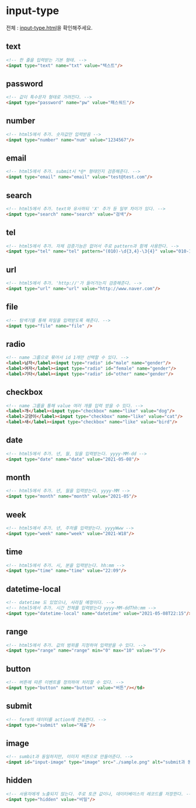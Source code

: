 # input-type
전체 : [input-type.html](./input-type.html)을 확인해주세요.  

## text
```html
<!-- 한 줄을 입력받는 기본 형태. -->
<input type="text" name="txt" value="텍스트"/>
```

## password
```html
<!-- 값이 특수문자 형태로 가려진다. -->
<input type="password" name="pw" value="패스워드"/>
```

## number
```html
<!-- html5에서 추가. 숫자값만 입력받음 -->
<input type="number" name="num" value="1234567"/>
```

## email
```html
<!-- html5에서 추가. submit시 *@* 형태인지 검증해준다. -->
<input type="email" name="email" value="test@test.com"/>
```

## search
```html
<!-- html5에서 추가. text와 유사하되 'X' 추가 등 일부 차이가 있다. -->
<input type="search" name="search" value="검색"/>
```

## tel
```html
<!-- html5에서 추가. 자체 검증기능은 없어서 주로 pattern과 함께 사용한다. -->
<input type="tel" name="tel" pattern="(010)-\d{3,4}-\3{4}" value="010-1111-2222"/>
```

## url
```html
<!-- html5에서 추가. 'http://'가 들어가는지 검증해준다. -->
<input type="url" name="url" value="http://www.naver.com"/>
```

## file
```html
<!-- 탐색기를 통해 파일을 입력받도록 해준다. -->
<input type="file" name="file" />
```

## radio
```html
<!-- name 그룹으로 묶어서 id 1개만 선택할 수 있다. -->
<label>남자</label><input type="radio" id="male" name="gender"/>
<label>여자</label><input type="radio" id="female" name="gender"/>
<label>기타</label><input type="radio" id="other" name="gender"/>
```

## checkbox
```html
<!-- name 그룹을 통해 value 여러 개를 입력 받을 수 있다. -->
<label>개</label><input type="checkbox" name="like" value="dog"/>
<label>고양이</label><input type="checkbox" name="like" value="cat"/>
<label>새</label><input type="checkbox" name="like" value="bird"/>
```

## date
```html
<!-- html5에서 추가. 년, 월, 일을 입력받는다. yyyy-MM-dd -->
<input type="date" name="date" value="2021-05-08"/>
```

## month
```html
<!-- html5에서 추가. 년, 월을 입력받는다. yyyy-MM -->
<input type="month" name="month" value="2021-05"/>
```

## week
```html
<!-- html5에서 추가. 년, 주차를 입력받는다. yyyyWww -->
<input type="week" name="week" value="2021-W18"/>
```

## time
```html
<!-- html5에서 추가. 시, 분을 입력받는다. hh:mm -->
<input type="time" name="time" value="22:09"/>
```

## datetime-local
```html
<!-- datetime 도 있었으나, 사라질 예정이다. -->
<!-- html5에서 추가. 시간 전체를 입력받는다 yyyy-MM-ddThh:mm -->
<input type="datetime-local" name="datetime" value="2021-05-08T22:15"/>
```

## range
```html
<!-- html5에서 추가. 값의 범위를 지정하여 입력받을 수 있다. -->
<input type="range" name="range" min="0" max="10" value="5"/>
```

## button
```html
<!-- 버튼에 따른 이벤트를 정의하여 처리할 수 있다. -->
<input type="button" name="button" value="버튼"/></td>
```

## submit
```html
<!-- form의 데이터를 action에 전송한다. -->
<input type="submit" value="제출"/>
```

## image
```html
<!-- sumbit과 동일하지만, 이미지 버튼으로 만들어준다. -->
<input id="input-image" type="image" src="./sample.png" alt="submit과 동일" />
```

## hidden
```html
<!-- 사용자에게 노출되지 않는다. 주로 토큰 값이나, 데이터베이스의 레코드를 저장한다. -->
<input type="hidden" value="비밀"/>
```
